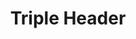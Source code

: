 ---
layout: piece
colection_name: mixed_media
title: Triple Header
id: triple-header
media: Ink, watercolor, acrylic and thread
dimensions: 5" x 11"
description: Contour drawing, painted with wash and sewn threads on graph paper.
price: $30
date_created: 2015
---